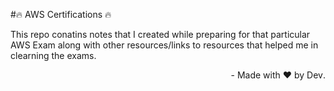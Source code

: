 #🔥 AWS Certifications 🔥

This repo conatins notes that I created while preparing for that particular AWS Exam along with other resources/links to resources that helped me in clearning the exams. 

<div dir="rtl"> .Made with ❤️ by Dev -